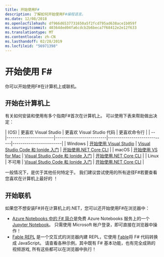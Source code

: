 ```yaml
---
title: 开始使用F#
description: 了解如何开始使用F#编程语言。
ms.date: 12/08/2018
ms.openlocfilehash: df966d6537731650a5f2fcd795ad638ace1b059f
ms.sourcegitcommit: 40364ded04fa6cdcb2b6beca7f68412e2e12f633
ms.translationtype: MT
ms.contentlocale: zh-CN
ms.lasthandoff: 02/28/2019
ms.locfileid: "56971398"
---
```

# <a name="get-started-with-f"></a>开始使用 F\#

你可以开始使用F#在计算机上或联机。

## <a name="get-started-on-your-machine"></a>开始在计算机上

有关如何安装和使用有多个指南F#首次在计算机上。  可以使用下表来帮助做出决定：

| (OS) | 更喜欢 Visual Studio | 更喜欢 Visual Studio 代码 | 更喜欢命令行 |
| -- |------------------------|--------------------------|-----------------------------|-------------------------|
| Windows | [开始使用 Visual Studio](get-started-visual-studio.md) | [Visual Studio Code 和 Ionide 入门](get-started-vscode.md) | [开始使用.NET Core CLI](get-started-command-line.md) |
| macOS | [开始使用 VS for Mac](get-started-with-visual-studio-for-mac.md) | [Visual Studio Code 和 Ionide 入门](get-started-vscode.md) | [开始使用.NET Core CLI](get-started-command-line.md) |
| Linux | 不可用 | [Visual Studio Code 和 Ionide 入门](get-started-vscode.md) | [开始使用.NET Core CLI](get-started-command-line.md) |

一般情况下，是优于其他任何特定于。 我们建议尝试使用的所有途径F#若要查看您喜欢在计算机上最好的 ！

## <a name="get-started-online"></a>开始联机

如果您不想安装F#并在计算机上的.NET，您可以还开始使用F#在浏览器中：

* [Azure Notebooks 中的 F# 简介](https://notebooks.azure.com/Microsoft/projects/2018-Intro-FSharp/html/Introduction%20to%20FSharp.ipynb)是免费 Azure Notebooks 服务上的一个 [Jupyter Notebook](https://jupyter.org/)。 只需使用 Microsoft 帐户登录，即可直接在浏览器中操作！
* [Fable REPL](https://fable.io/repl/) 是一个交互式的浏览器内建 REPL，它使用 [Fable](https://fable.io/)将 F# 代码转换成 JavaScript。 请查看各种示例，其中既有 F# 基本功能，也有完全成熟的视频游戏, 所有这些都可以在浏览器中执行！
